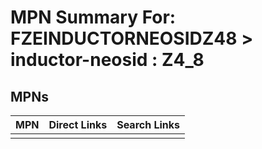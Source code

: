 



# MPN Summary For: FZEINDUCTORNEOSIDZ48 > inductor-neosid : Z4_8

## MPNs
  

|MPN|Direct Links|Search Links|
| :--- | :--- | :--- |
||||
